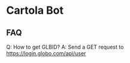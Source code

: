 # Cartola Bot

## FAQ
Q: How to get GLBID?
A: Send a GET request to https://login.globo.com/api/user